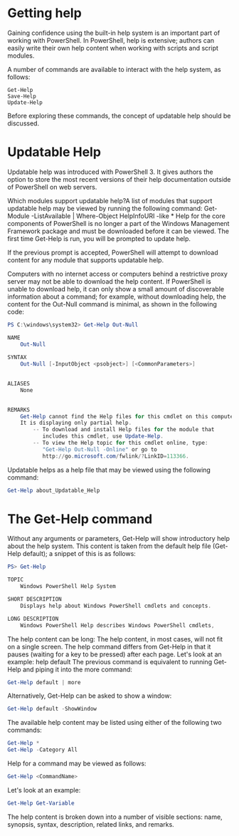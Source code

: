 
# Getting help
Gaining confidence using the built-in help system is an important part of working with PowerShell. In PowerShell, help is extensive; authors can easily write their own help content when working with scripts and script modules.

A number of commands are available to interact with the help system, as follows:
```
Get-Help
Save-Help
Update-Help
```

Before exploring these commands, the concept of updatable help should be discussed.

# Updatable Help
Updatable help was introduced with PowerShell 3. It gives authors the option to store the most recent versions of their help documentation outside of PowerShell on web servers.

Which modules support updatable help?A list of modules that support updatable help may be viewed by running the following command: Get-Module -ListAvailable | Where-Object HelpInfoURI -like *
Help for the core components of PowerShell is no longer a part of the Windows Management Framework package and must be downloaded before it can be viewed. The first time Get-Help is run, you will be prompted to update help.

If the previous prompt is accepted, PowerShell will attempt to download content for any module that supports updatable help.

Computers with no internet access or computers behind a restrictive proxy server may not be able to download the help content. If PowerShell is unable to download help, it can only show a small amount of discoverable information about a command; for example, without downloading help, the content for the Out-Null command is minimal, as shown in the following code:

```powershell
PS C:\windows\system32> Get-Help Out-Null

NAME
    Out-Null
    
SYNTAX
    Out-Null [-InputObject <psobject>] [<CommonParameters>]
    

ALIASES
    None
    

REMARKS
    Get-Help cannot find the Help files for this cmdlet on this computer. 
    It is displaying only partial help.
        -- To download and install Help files for the module that 
           includes this cmdlet, use Update-Help.
        -- To view the Help topic for this cmdlet online, type: 
           "Get-Help Out-Null -Online" or go to
           http://go.microsoft.com/fwlink/?LinkID=113366. 
 ```
 Updatable helps as a help file that may be viewed using the following command:
```powershell
Get-Help about_Updatable_Help 
```
# The Get-Help command
Without any arguments or parameters, Get-Help will show introductory help about the help system. This content is taken from the default help file (Get-Help default); a snippet of this is as follows:
```powershell
PS> Get-Help

TOPIC
    Windows PowerShell Help System

SHORT DESCRIPTION
    Displays help about Windows PowerShell cmdlets and concepts. 

LONG DESCRIPTION
    Windows PowerShell Help describes Windows PowerShell cmdlets,
```

The help content can be long:
The help content, in most cases, will not fit on a single screen. The help command differs from Get-Help in that it pauses (waiting for a key to be pressed) after each page. Let's look at an example:
help default
The previous command is equivalent to running Get-Help and piping it into the more command:
```powershell
Get-Help default | more
```
Alternatively, Get-Help can be asked to show a window:
```powershell
Get-Help default -ShowWindow
```
The available help content may be listed using either of the following two commands:
```powershell
Get-Help * 
Get-Help -Category All
```
Help for a command may be viewed as follows:
```powershell
Get-Help <CommandName>
```
Let's look at an example:
```powershell
Get-Help Get-Variable 
```
The help content is broken down into a number of visible sections: name, synopsis, syntax, description, related links, and remarks.
